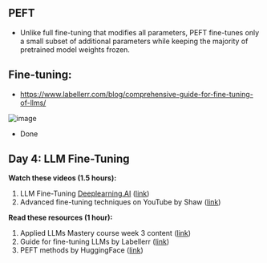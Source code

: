 
## PEFT

- Unlike full fine-tuning that modifies all parameters, PEFT fine-tunes only a small subset of additional parameters while keeping the majority of pretrained model weights frozen. 

## Fine-tuning: 
- https://www.labellerr.com/blog/comprehensive-guide-for-fine-tuning-of-llms/


![image](https://github.com/user-attachments/assets/0cc68414-ab73-4c4e-8f60-aabd8f5e5976)


- Done
  
## Day 4: LLM Fine-Tuning

**Watch these videos (1.5 hours):**

1. LLM Fine-Tuning [Deeplearning.AI](http://Deeplearning.AI) ([link](https://learn.deeplearning.ai/finetuning-large-language-models/lesson/1/introduction))
2. Advanced fine-tuning techniques on YouTube by Shaw ([link](https://www.youtube.com/watch?v=eC6Hd1hFvos))

**Read these resources (1 hour):**

1. Applied LLMs Mastery course week 3 content ([link](https://github.com/aishwaryanr/awesome-generative-ai-guide/blob/main/free_courses/Applied_LLMs_Mastery_2024/week3_finetuning_llms.md))
2. Guide for fine-tuning LLMs by Labellerr ([link](https://www.labellerr.com/blog/comprehensive-guide-for-fine-tuning-of-llms/))
3. PEFT methods by HuggingFace ([link](https://huggingface.co/blog/peft))
